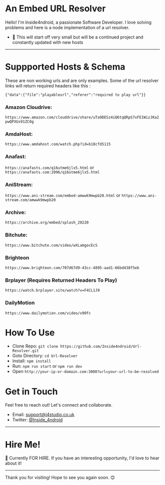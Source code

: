 # An Embed URL Resolver

Hello! I'm Inside4ndroid, a passionate Software Developer. I love solving problems and here is a node implementation of a url resolver.

- 💼 This will start off very small but will be a continued project and constantly updated with new hosts

---

# Suppported Hosts & Schema

These are non working urls and are only examples. Some of the url resolver links will return required headers like this :

`{"data":{"file":"playableurl","referer":"required to play url"}}`

### Amazon Cloudrive: 
`https://www.amazon.com/clouddrive/share/uTa9DESz4iQ6tqQRpS7xFE1WizJKa2pwQPXUs91ZC0g`
### AmdaHost: 
`https://www.amdahost.com/watch.php?id=b18cfd5115`
### Anafast: 
`https://anafasts.com/q16utme6jlx5.html` or `https://anafasts.com:2096/q16utme6jlx5.html`
### AniStream: 
`https://www.ani-stream.com/embed-amwwk9mwpb20.html` or `https://www.ani-stream.com/amwwk9mwpb20`
### Archive: 
`https://archive.org/embed/splash_20220`
### Bitchute: 
`https://www.bitchute.com/video/wXLamgocEcS`
### Brighteon
`https://www.brighteon.com/707d67d9-43cc-4895-aad1-66bd438f5eb`
### Brplayer (Requires Returned Headers To Play)
`https://watch.brplayer.site/watch?v=F4CL1J9`
### DailyMotion
`https://www.dailymotion.com/video/x90fc`

# How To Use

- Clone Repo: `git clone https://github.com/Inside4ndroid/Url-Resolver.git`
- Goto Directory: `cd Url-Resolver`
- Install: `npm install`
- Run: `npm run start` or `npm run dev`
- Open `http://your-ip-or-domain.com:3000?url=your-url-to-be-resolved`

# Get in Touch

Feel free to reach out! Let's connect and collaborate.

- Email: support@i4studio.co.uk
- Twitter: [@Inside_4ndroid](https://twitter.com/Inside_4ndroid)

---

# Hire Me!

👀 Currently FOR HIRE. If you have an interesting opportunity, I'd love to hear about it!

---

Thank you for visiting! Hope to see you again soon. 😊